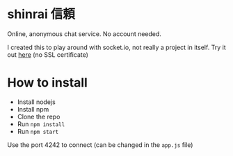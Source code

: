 # shinrai 信頼
Online, anonymous chat service. No account needed.

I created this to play around with socket.io, not really a project in itself.
Try it out [here](http://217.182.71.71:4242/) (no SSL certificate)

# How to install

 * Install nodejs
 * Install npm
 * Clone the repo
 * Run `npm install`
 * Run `npm start`
 
 Use the port 4242 to connect (can be changed in the `app.js` file)
